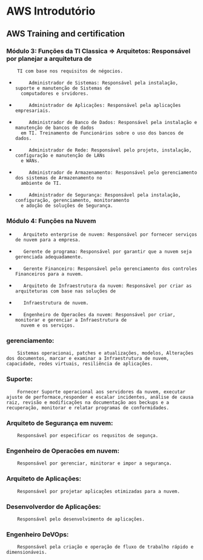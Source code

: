#                                           AWS Introdutório 

##            AWS Training and certification
###       Módulo 3: Funções da TI Classica => Arquitetos: Responsável por planejar a arquitetura de 
        TI com base nos requisitos de négocios.
         
*          Administrador de Sistemas: Responsável pela instalação, suporte e manutenção de Sistemas de
        computadores e srvidores.
*          Administrador de Aplicações: Responsável pela aplicações empresariais.
*          Administrador de Banco de Dados: Responsável pela instalação e manutenção de bancos de dados 
        em TI. Treinamento de Funcionários sobre o uso dos bancos de dados.
*          Administrador de Rede: Responsável pelo projeto, instalação, configuração e manutenção de LANs
        e WANs.
*          Administrador de Armazenamento: Responsável pelo gerenciamento dos sistemas de Armazenamento no 
        ambiente de TI.
*          Administrador de Segurança: Responsável pela instalação, configuração, gerenciamento, monitoramento
        e adoção de soluções de Segurança.

###        Módulo 4: Funções na Nuvem
*        Arquiteto enterprise de nuvem: Responsável por fornecer serviços de nuvem para a empresa.
*        Gerente de programa: Responsável por garantir que a nuvem seja gerenciada adequadamente.
*        Gerente Financeiro: Responsável pelo gerenciamento dos controles Financeiros para a nuvem.
*        Arquiteto de Infraestrutura da nuvem: Responsável por criar as arquiteturas com base nas soluções de 
*        Infraestrutura de nuvem.
*        Engenheiro de Operacões da nuvem: Responsável por criar, monitorar e gerenciar a Infraestrutura de 
        nuvem e os serviços.
###                    gerenciamento: 
        Sistemas operacionai, patches e atualizações, modelos, Alterações dos documentos, marcar e examinar a Infraestrutura de nuvem, capacidade, redes virtuais, resiliência de aplicações.
###                    Suporte: 
        Fornecer Suporte operacional aos servidores da nuvem, executar ajuste de performace,responder e escalar incidentes, análise de causa raiz, revisão e modificações na documentação aos beckups e a recuperação, monitorar e relatar programas de conformidades.
###                    Arquiteto de Segurança em nuvem: 
        Responsável por especificar os requsitos de segunça.
###                    Engenheiro de Operacões em nuvem:
        Responsável por gerenciar, minitorar e impor a segurança.
###                    Arquiteto de Aplicações:
        Responsável por projetar aplicações otimizadas para a nuvem.
###                    Desenvolverdor de Aplicações: 
        Responsável pelo desenvolvimento de aplicações.
###                    Engenheiro DeVOps:
        Responsável pela criação e operação de fluxo de trabalho rápido e dimensionáveis.
                   
